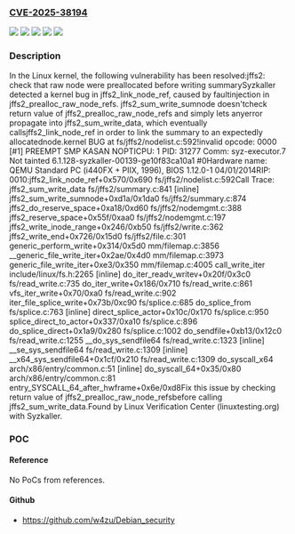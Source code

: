 ### [CVE-2025-38194](https://cve.mitre.org/cgi-bin/cvename.cgi?name=CVE-2025-38194)
![](https://img.shields.io/static/v1?label=Product&message=Linux&color=blue)
![](https://img.shields.io/static/v1?label=Version&message=&color=brightgreen)
![](https://img.shields.io/static/v1?label=Version&message=2.6.18%20&color=brightgreen)
![](https://img.shields.io/static/v1?label=Version&message=2f785402f39b96a077b6e62bf26164bfb8e0c980%20&color=brightgreen)
![](https://img.shields.io/static/v1?label=Vulnerability&message=n%2Fa&color=blue)

### Description

In the Linux kernel, the following vulnerability has been resolved:jffs2: check that raw node were preallocated before writing summarySyzkaller detected a kernel bug in jffs2_link_node_ref, caused by faultinjection in jffs2_prealloc_raw_node_refs. jffs2_sum_write_sumnode doesn'tcheck return value of jffs2_prealloc_raw_node_refs and simply lets anyerror propagate into jffs2_sum_write_data, which eventually callsjffs2_link_node_ref in order to link the summary to an expectedly allocatednode.kernel BUG at fs/jffs2/nodelist.c:592!invalid opcode: 0000 [#1] PREEMPT SMP KASAN NOPTICPU: 1 PID: 31277 Comm: syz-executor.7 Not tainted 6.1.128-syzkaller-00139-ge10f83ca10a1 #0Hardware name: QEMU Standard PC (i440FX + PIIX, 1996), BIOS 1.12.0-1 04/01/2014RIP: 0010:jffs2_link_node_ref+0x570/0x690 fs/jffs2/nodelist.c:592Call Trace: <TASK> jffs2_sum_write_data fs/jffs2/summary.c:841 [inline] jffs2_sum_write_sumnode+0xd1a/0x1da0 fs/jffs2/summary.c:874 jffs2_do_reserve_space+0xa18/0xd60 fs/jffs2/nodemgmt.c:388 jffs2_reserve_space+0x55f/0xaa0 fs/jffs2/nodemgmt.c:197 jffs2_write_inode_range+0x246/0xb50 fs/jffs2/write.c:362 jffs2_write_end+0x726/0x15d0 fs/jffs2/file.c:301 generic_perform_write+0x314/0x5d0 mm/filemap.c:3856 __generic_file_write_iter+0x2ae/0x4d0 mm/filemap.c:3973 generic_file_write_iter+0xe3/0x350 mm/filemap.c:4005 call_write_iter include/linux/fs.h:2265 [inline] do_iter_readv_writev+0x20f/0x3c0 fs/read_write.c:735 do_iter_write+0x186/0x710 fs/read_write.c:861 vfs_iter_write+0x70/0xa0 fs/read_write.c:902 iter_file_splice_write+0x73b/0xc90 fs/splice.c:685 do_splice_from fs/splice.c:763 [inline] direct_splice_actor+0x10c/0x170 fs/splice.c:950 splice_direct_to_actor+0x337/0xa10 fs/splice.c:896 do_splice_direct+0x1a9/0x280 fs/splice.c:1002 do_sendfile+0xb13/0x12c0 fs/read_write.c:1255 __do_sys_sendfile64 fs/read_write.c:1323 [inline] __se_sys_sendfile64 fs/read_write.c:1309 [inline] __x64_sys_sendfile64+0x1cf/0x210 fs/read_write.c:1309 do_syscall_x64 arch/x86/entry/common.c:51 [inline] do_syscall_64+0x35/0x80 arch/x86/entry/common.c:81 entry_SYSCALL_64_after_hwframe+0x6e/0xd8Fix this issue by checking return value of jffs2_prealloc_raw_node_refsbefore calling jffs2_sum_write_data.Found by Linux Verification Center (linuxtesting.org) with Syzkaller.

### POC

#### Reference
No PoCs from references.

#### Github
- https://github.com/w4zu/Debian_security

